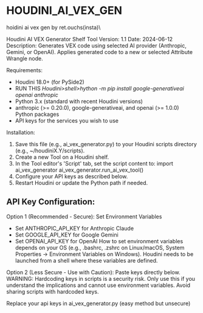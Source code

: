 # HOUDINI_AI_VEX_GEN
hoidini ai vex gen by ret.ouchs(insta)\

Houdini AI VEX Generator Shelf Tool
Version: 1.1
Date: 2024-06-12
Description: Generates VEX code using selected AI provider (Anthropic, Gemini, or OpenAI).
             Applies generated code to a new or selected Attribute Wrangle node.

Requirements:
- Houdini 18.0+ (for PySide2)
- RUN THIS *Houdini>shell>hython -m pip install google-generativeai openai anthropic*
- Python 3.x (standard with recent Houdini versions)
- anthropic (>= 0.20.0), google-generativeai, and openai (>= 1.0.0) Python packages
- API keys for the services you wish to use

Installation:
1. Save this file (e.g., ai_vex_generator.py) to your Houdini scripts directory
   (e.g., ~/houdiniX.Y/scripts).
2. Create a new Tool on a Houdini shelf.
3. In the Tool editor's 'Script' tab, set the script content to:
   import ai_vex_generator
   ai_vex_generator.run_ai_vex_tool()
4. Configure your API keys as described below.
5. Restart Houdini or update the Python path if needed.

API Key Configuration:
---------------------
Option 1 (Recommended - Secure): Set Environment Variables
  - Set ANTHROPIC_API_KEY for Anthropic Claude
  - Set GOOGLE_API_KEY for Google Gemini
  - Set OPENAI_API_KEY for OpenAI
  How to set environment variables depends on your OS (e.g., .bashrc, .zshrc on Linux/macOS,
  System Properties -> Environment Variables on Windows). Houdini needs to be launched
  from a shell where these variables are defined.

Option 2 (Less Secure - Use with Caution): Paste keys directly below.
  WARNING: Hardcoding keys in scripts is a security risk. Only use this if you
           understand the implications and cannot use environment variables.
           Avoid sharing scripts with hardcoded keys.

Replace your api keys in ai_vex_generator.py (easy method but unsecure)
